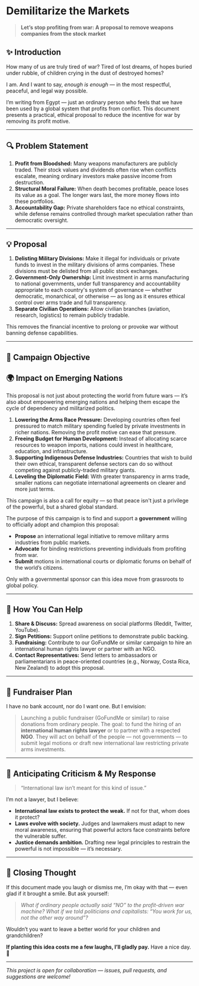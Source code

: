 # Demilitarize the Markets

> **Let’s stop profiting from war: A proposal to remove weapons companies from the stock market**

## ✨ Introduction

How many of us are truly tired of war? Tired of lost dreams, of hopes buried under rubble, of children crying in the dust of destroyed homes?

I am. And I want to say, *enough is enough* — in the most respectful, peaceful, and legal way possible.

I’m writing from Egypt — just an ordinary person who feels that we have been used by a global system that profits from conflict. This document presents a practical, ethical proposal to reduce the incentive for war by removing its profit motive.

---

## 🔍 Problem Statement

1. **Profit from Bloodshed:** Many weapons manufacturers are publicly traded. Their stock values and dividends often rise when conflicts escalate, meaning ordinary investors make passive income from destruction.
2. **Structural Moral Failure:** When death becomes profitable, peace loses its value as a goal. The longer wars last, the more money flows into these portfolios.
3. **Accountability Gap:** Private shareholders face no ethical constraints, while defense remains controlled through market speculation rather than democratic oversight.

---

## 💡 Proposal

1. **Delisting Military Divisions:** Make it illegal for individuals or private funds to invest in the military divisions of arms companies. These divisions must be delisted from all public stock exchanges.
2. **Government-Only Ownership:** Limit investment in arms manufacturing to national governments, under full transparency and accountability appropriate to each country's system of governance — whether democratic, monarchical, or otherwise — as long as it ensures ethical control over arms trade and full transparency.
3. **Separate Civilian Operations:** Allow civilian branches (aviation, research, logistics) to remain publicly tradable.

This removes the financial incentive to prolong or provoke war without banning defense capabilities.

---

## 🎯 Campaign Objective

## 🌍 Impact on Emerging Nations

This proposal is not just about protecting the world from future wars — it’s also about empowering emerging nations and helping them escape the cycle of dependency and militarized politics.

1. **Lowering the Arms Race Pressure:** Developing countries often feel pressured to match military spending fueled by private investments in richer nations. Removing the profit motive can ease that pressure.
2. **Freeing Budget for Human Development:** Instead of allocating scarce resources to weapon imports, nations could invest in healthcare, education, and infrastructure.
3. **Supporting Indigenous Defense Industries:** Countries that wish to build their own ethical, transparent defense sectors can do so without competing against publicly-traded military giants.
4. **Leveling the Diplomatic Field:** With greater transparency in arms trade, smaller nations can negotiate international agreements on clearer and more just terms.

This campaign is also a call for equity — so that peace isn't just a privilege of the powerful, but a shared global standard.

The purpose of this campaign is to find and support a **government** willing to officially adopt and champion this proposal:

* **Propose** an international legal initiative to remove military arms industries from public markets.
* **Advocate** for binding restrictions preventing individuals from profiting from war.
* **Submit** motions in international courts or diplomatic forums on behalf of the world’s citizens.

Only with a governmental sponsor can this idea move from grassroots to global policy.

---

## 📣 How You Can Help

1. **Share & Discuss:** Spread awareness on social platforms (Reddit, Twitter, YouTube).
2. **Sign Petitions:** Support online petitions to demonstrate public backing.
3. **Fundraising:** Contribute to our GoFundMe or similar campaign to hire an international human rights lawyer or partner with an NGO.
4. **Contact Representatives:** Send letters to ambassadors or parliamentarians in peace-oriented countries (e.g., Norway, Costa Rica, New Zealand) to adopt this proposal.

---

## 💸 Fundraiser Plan

I have no bank account, nor do I want one. But I envision:

> Launching a public fundraiser (GoFundMe or similar) to raise donations from ordinary people.
> The goal: to fund the hiring of an **international human rights lawyer** or to partner with a respected **NGO**.
> They will act on behalf of the people — not governments — to submit legal motions or draft new international law restricting private arms investments.

---

## 🧠 Anticipating Criticism & My Response

> “International law isn’t meant for this kind of issue.”

I’m not a lawyer, but I believe:

* **International law exists to protect the weak.** If not for that, whom does it protect?
* **Laws evolve with society.** Judges and lawmakers must adapt to new moral awareness, ensuring that powerful actors face constraints before the vulnerable suffer.
* **Justice demands ambition.** Drafting new legal principles to restrain the powerful is not impossible — it’s necessary.

---

## 🙋 Closing Thought

If this document made you laugh or dismiss me, I’m okay with that — even glad if it brought a smile. But ask yourself:

> *What if ordinary people actually said “NO” to the profit-driven war machine?*
> *What if we told politicians and capitalists: “You work for us, not the other way around”?*

Wouldn’t you want to leave a better world for your children and grandchildren?

**If planting this idea costs me a few laughs, I’ll gladly pay.**
Have a nice day. 🍉

---

*This project is open for collaboration — issues, pull requests, and suggestions are welcome!*
